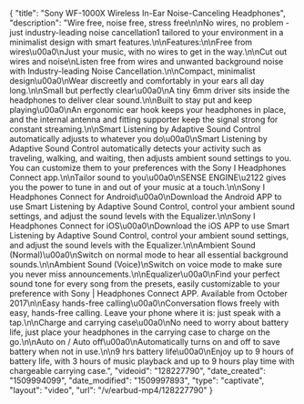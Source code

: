 {
    "title": "Sony WF-1000X Wireless In-Ear Noise-Canceling Headphones",
    "description": "Wire free, noise free, stress free\n\nNo wires, no problem - just industry-leading noise cancellation1 tailored to your environment in a minimalist design with smart features.\n\nFeatures:\n\nFree from wires\u00a0\nJust your music, with no wires to get in the way.\n\nCut out wires and noise\nListen free from wires and unwanted background noise with Industry-leading Noise Cancellation.\n\nCompact, minimalist design\u00a0\nWear discreetly and comfortably in your ears all day long.\n\nSmall but perfectly clear\u00a0\nA tiny 6mm driver sits inside the headphones to deliver clear sound.\n\nBuilt to stay put and keep playing\u00a0\nAn ergonomic ear hook keeps your headphones in place, and the internal antenna and fitting supporter keep the signal strong for constant streaming.\n\nSmart Listening by Adaptive Sound Control automatically adjusts to whatever you do\u00a0\nSmart Listening by Adaptive Sound Control automatically detects your activity such as traveling, walking, and waiting, then adjusts ambient sound settings to you. You can customize them to your preferences with the Sony I Headphones Connect app.\n\nTailor sound to you\u00a0\nSENSE ENGINE\u2122 gives you the power to tune in and out of your music at a touch.\n\nSony I Headphones Connect for Android\u00a0\nDownload the Android APP to use Smart Listening by Adaptive Sound Control, control your ambient sound settings, and adjust the sound levels with the Equalizer.\n\nSony I Headphones Connect for iOS\u00a0\nDownload the iOS APP to use Smart Listening by Adaptive Sound Control, control your ambient sound settings, and adjust the sound levels with the Equalizer.\n\nAmbient Sound (Normal)\u00a0\nSwitch on normal mode to hear all essential background sounds.\n\nAmbient Sound (Voice)\nSwitch on voice mode to make sure you never miss announcements.\n\nEqualizer\u00a0\nFind your perfect sound tone for every song from the presets, easily customizable to your preference with Sony | Headphones Connect APP. Available from October 2017\n\nEasy hands-free calling\u00a0\nConversation flows freely with easy, hands-free calling. Leave your phone where it is: just speak with a tap.\n\nCharge and carrying case\u00a0\nNo need to worry about battery life, just place your headphones in the carrying case to charge on the go.\n\nAuto on \/ Auto off\u00a0\nAutomatically turns on and off to save battery when not in use.\n\n9 hrs battery life\u00a0\nEnjoy up to 9 hours of battery life, with 3 hours of music playback and up to 9 hours play time with chargeable carrying case.",
    "videoid": "128227790",
    "date_created": "1509994099",
    "date_modified": "1509997893",
    "type": "captivate",
    "layout": "video",
    "url": "\/v\/earbud-mp4\/128227790"
}